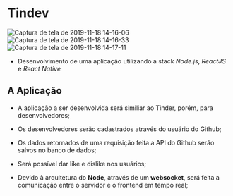 # Tindev

![Captura de tela de 2019-11-18 14-16-06](https://user-images.githubusercontent.com/51919658/69074915-16b57780-0a0f-11ea-82fb-ad6933979625.png)
![Captura de tela de 2019-11-18 14-16-33](https://user-images.githubusercontent.com/51919658/69074973-32b91900-0a0f-11ea-9b73-e83f8f909caa.png)
![Captura de tela de 2019-11-18 14-17-11](https://user-images.githubusercontent.com/51919658/69074981-351b7300-0a0f-11ea-954c-a712dbb23952.png)

- Desenvolvimento de uma aplicação utilizando a stack _Node.js_, _ReactJS_ e _React Native_

## A Aplicação

- A aplicação a ser desenvolvida será similiar ao Tinder, porém, para desenvolvedores;
- Os desenvolvedores serão cadastrados através do usuário do Github;
- Os dados retornados de uma requisição feita a API do Github serão salvos no banco de dados;
- Será possível dar like e dislike nos usuários;

- Devido à arquitetura do **Node**, através de um **websocket**, será feita a comunicação entre o servidor e o frontend em tempo real;
